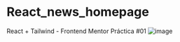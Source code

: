 # React_news_homepage
React + Tailwind - Frontend Mentor Práctica #01
![image](https://github.com/AlejandroMezaing/React_news_homepage/assets/99505524/4aed5b19-aab5-425f-96ce-5f4b2d75e4b4)
